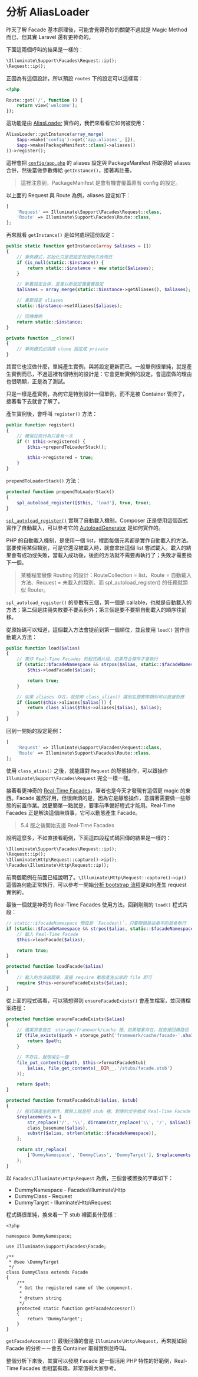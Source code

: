 # 分析 AliasLoader

昨天了解 Facade 基本原理後，可能會覺得奇妙的關鍵不過就是 Magic Method 而已，但其實 Laravel 還有更神奇的。

下面這兩個呼叫的結果是一樣的：

```php
\Illuminate\Support\Facades\Request::ip();
\Request::ip();
```

正因為有這個設計，所以預設 `routes` 下的設定可以這樣寫：

```php
<?php

Route::get('/', function () {
    return view('welcome');
});
```

這功能是由 [AliasLoader][] 實作的，我們來看看它如何被使用：

```php
AliasLoader::getInstance(array_merge(
    $app->make('config')->get('app.aliases', []),
    $app->make(PackageManifest::class)->aliases()
))->register();
```

這裡會把 [`config/app.php`](https://github.com/laravel/laravel/blob/v5.7.0/config/app.php#L178-L210) 的 aliases 設定與 PackageManifest 所取得的 aliases 合併，然後當做參數傳給 `getInstance()`，接著再註冊。

> 這裡注意到，PackageManifest 是會有機會覆蓋原有 config 的設定。

以上面的 Request 與 Route 為例，aliases 設定如下：

```php
[
    'Request' => Illuminate\Support\Facades\Request::class,
    'Route' => Illuminate\Support\Facades\Route::class,
];
```

再來就看 `getInstance()` 是如何處理這份設定：

```php
public static function getInstance(array $aliases = [])
{
    // 單例模式，初始化只是把設定找個地方放而已
    if (is_null(static::$instance)) {
        return static::$instance = new static($aliases);
    }

    // 新舊設定合併，並會以新設定覆蓋舊設定
    $aliases = array_merge(static::$instance->getAliases(), $aliases);

    // 重新設定 aliases
    static::$instance->setAliases($aliases);

    // 回傳實例
    return static::$instance;
}

private function __clone()
{
    // 單例模式必須將 clone 設定成 private
}
```

其實它也沒做什麼，單純產生實例，與將設定更新而已。一般單例很單純，就是產生實例而已，不過這裡有個特別的設計是：它會更新實例的設定。會這麼做的理由也很明顯，正是為了測試。

只是一樣是產實例，為何它是特別設計一個單例，而不是被 Container 管控了，接著看下去就會了解了。

產生實例後，會呼叫 `register()` 方法：

```php
public function register()
{
    // 確保註冊行為只會有一次
    if (! $this->registered) {
        $this->prependToLoaderStack();

        $this->registered = true;
    }
}
```

`prependToLoaderStack()` 方法：

```php
protected function prependToLoaderStack()
{
    spl_autoload_register([$this, 'load'], true, true);
}
```

[`spl_autoload_register()`](https://secure.php.net/manual/en/function.spl-autoload-register.php) 實現了自動載入機制。Composer 正是使用這個函式實作了自動載入，可以參考它的 [AutoloadGenerator](https://github.com/composer/composer/blob/1.7.3/src/Composer/Autoload/AutoloadGenerator.php) 是如何實作的。

PHP 的自動載入機制，是使用一個 list，裡面每個元素都是實作自動載入的方法。當要使用某個類別，可是它還沒被載入時，就會拿出這個 list 嘗試載入。載入的結果會有成功或失敗，當載入成功後，後面的方法就不需要再執行了；失敗才需要換下一個。

> 某種程度蠻像 Routing 的設計：RouteCollection = list、Route = 自動載入方法、Request = 未載入的類別、而 spl_autoload_register() 的任務就類似 Router。

`spl_autoload_register()` 的參數有三個，第一個是 callable，也就是自動載入的方法；第二個是註冊失敗要不要丟例外；第三個是要不要把自動載入的順序往前移。

從原始碼可以知道，這個載入方法會提前到第一個順位，並且使用 `load()` 當作自動載入方法：

```php
public function load($alias)
{
    // 實作 Real-Time Facades 的程式碼片段，如果符合條件才會執行
    if (static::$facadeNamespace && strpos($alias, static::$facadeNamespace) === 0) {
        $this->loadFacade($alias);

        return true;
    }

    // 如果 aliases 存在，就使用 class_alias() 讓別名跟實際類別可以直接對應
    if (isset($this->aliases[$alias])) {
        return class_alias($this->aliases[$alias], $alias);
    }
}
```

回到一開始的設定範例：

```php
[
    'Request' => Illuminate\Support\Facades\Request::class,
    'Route' => Illuminate\Support\Facades\Route::class,
];
```

使用 `class_alias()` 之後，就能讓對 `Request` 的靜態操作，可以跟操作 `Illuminate\Support\Facades\Request` 完全一模一樣。

接著看更神奇的 [Real-Time Facades][]，筆者也是今天才發現有這個更 magic 的東西。Facade 雖然好用，但很麻煩的是，因為它是靜態操作，意謂著需要做一些靜態的前置作業。說更簡單一點就是，要事前準備好程式才能用。Real-Time Facades 正是解決這個麻煩事，它可以動態產生 Facade。

> 5.4 版之後開始支援 Real-Time Facades

說明這麼多，不如直接看範例，下面這四段程式碼回傳的結果是一樣的：

```php
\Illuminate\Support\Facades\Request::ip();
\Request::ip();
\Illuminate\Http\Request::capture()->ip();
\Facades\Illuminate\Http\Request::ip();
```

前兩個範例在前面已經說明了。`\Illuminate\Http\Request::capture()->ip()` 這個為何能正常執行，可以參考一開始[分析 bootstrap 流程][Day02]是如何產生 request 實例的。

最後一個就是神奇的 Real-Time Facades 使用方法。回到剛剛的 `load()` 程式片段：

```php
// static::$facadeNamespace 預設是 `Facades\\`，只要開頭是這串字的就會執行
if (static::$facadeNamespace && strpos($alias, static::$facadeNamespace) === 0) {
    // 載入 Real-Time Facade
    $this->loadFacade($alias);

    return true;
}

protected function loadFacade($alias)
{
    // 載入的方法很簡單，直接 require 動態產生出來的 file 即可
    require $this->ensureFacadeExists($alias);
}
```

從上面的程式碼看，可以猜想得到 `ensureFacadeExists()` 會產生檔案，並回傳檔案路徑：

```php
protected function ensureFacadeExists($alias)
{
    // 檔案將會放在　storage/framework/cache 裡。如果檔案存在，就直接回傳路徑
    if (file_exists($path = storage_path('framework/cache/facade-'.sha1($alias).'.php'))) {
        return $path;
    }

    // 不存在，就現場生一個
    file_put_contents($path, $this->formatFacadeStub(
        $alias, file_get_contents(__DIR__.'/stubs/facade.stub')
    ));

    return $path;
}

protected function formatFacadeStub($alias, $stub)
{
    // 程式碼產生的實作，實際上就是把 stub 裡，對應的文字換成 Real-Time Facade 的內容
    $replacements = [
        str_replace('/', '\\', dirname(str_replace('\\', '/', $alias))),
        class_basename($alias),
        substr($alias, strlen(static::$facadeNamespace)),
    ];

    return str_replace(
        ['DummyNamespace', 'DummyClass', 'DummyTarget'], $replacements, $stub
    );
}
``` 

以 `Facades\Illuminate\Http\Request` 為例，三個會被置換的字串如下：

* DummyNamespace - Facades\Illuminate\Http
* DummyClass - Request
* DummyTarget - Illuminate\Http\Request

程式碼很單純，換來看一下 stub 裡面長什麼樣：

```
<?php

namespace DummyNamespace;

use Illuminate\Support\Facades\Facade;

/**
 * @see \DummyTarget
 */
class DummyClass extends Facade
{
    /**
     * Get the registered name of the component.
     *
     * @return string
     */
    protected static function getFacadeAccessor()
    {
        return 'DummyTarget';
    }
}
```

`getFacadeAccessor()` 最後回傳的會是 `Illuminate\Http\Request`，再來就如同 Facade 的分析－－會去 Container 取得實例並呼叫。

整個分析下來後，其實可以發現 Facade 是一個活用 PHP 特性的好範例，Real-Time Facades 也相當有趣，非常值得大家參考。

[AliasLoader]: https://github.com/laravel/framework/blob/v5.7.6/src/Illuminate/Foundation/AliasLoader.php
[Real-Time Facades]: https://laravel.com/docs/5.7/facades#real-time-facades

[Day02]: day02.md
